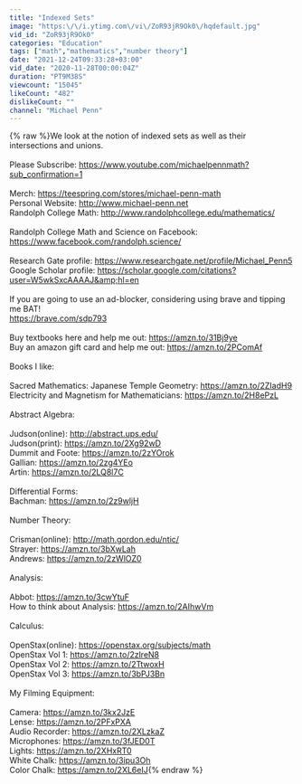 ```yaml
---
title: "Indexed Sets"
image: "https:\/\/i.ytimg.com\/vi\/ZoR93jR9Ok0\/hqdefault.jpg"
vid_id: "ZoR93jR9Ok0"
categories: "Education"
tags: ["math","mathematics","number theory"]
date: "2021-12-24T09:33:28+03:00"
vid_date: "2020-11-28T00:00:04Z"
duration: "PT9M38S"
viewcount: "15045"
likeCount: "482"
dislikeCount: ""
channel: "Michael Penn"
---
```

{% raw %}We look at the notion of indexed sets as well as their intersections and unions.<br /><br />Please Subscribe: <a rel="nofollow" target="blank" href="https://www.youtube.com/michaelpennmath?sub_confirmation=1">https://www.youtube.com/michaelpennmath?sub_confirmation=1</a><br /><br />Merch: <a rel="nofollow" target="blank" href="https://teespring.com/stores/michael-penn-math">https://teespring.com/stores/michael-penn-math</a><br />Personal Website: <a rel="nofollow" target="blank" href="http://www.michael-penn.net">http://www.michael-penn.net</a><br />Randolph College Math: <a rel="nofollow" target="blank" href="http://www.randolphcollege.edu/mathematics/">http://www.randolphcollege.edu/mathematics/</a><br /><br />Randolph College Math and Science on Facebook: <a rel="nofollow" target="blank" href="https://www.facebook.com/randolph.science/">https://www.facebook.com/randolph.science/</a><br /><br />Research Gate profile: <a rel="nofollow" target="blank" href="https://www.researchgate.net/profile/Michael_Penn5">https://www.researchgate.net/profile/Michael_Penn5</a><br />Google Scholar profile: <a rel="nofollow" target="blank" href="https://scholar.google.com/citations?user=W5wkSxcAAAAJ&amp;hl=en">https://scholar.google.com/citations?user=W5wkSxcAAAAJ&amp;hl=en</a><br /><br />If you are going to use an ad-blocker, considering using brave and tipping me BAT! <br /><a rel="nofollow" target="blank" href="https://brave.com/sdp793">https://brave.com/sdp793</a><br /><br />Buy textbooks here and help me out: <a rel="nofollow" target="blank" href="https://amzn.to/31Bj9ye">https://amzn.to/31Bj9ye</a><br />Buy an amazon gift card and help me out: <a rel="nofollow" target="blank" href="https://amzn.to/2PComAf">https://amzn.to/2PComAf</a><br /><br />Books I like:<br /><br />Sacred Mathematics: Japanese Temple Geometry: <a rel="nofollow" target="blank" href="https://amzn.to/2ZIadH9">https://amzn.to/2ZIadH9</a><br />Electricity and Magnetism for Mathematicians: <a rel="nofollow" target="blank" href="https://amzn.to/2H8ePzL">https://amzn.to/2H8ePzL</a><br /><br />Abstract Algebra:<br /><br />Judson(online): <a rel="nofollow" target="blank" href="http://abstract.ups.edu/">http://abstract.ups.edu/</a><br />Judson(print): <a rel="nofollow" target="blank" href="https://amzn.to/2Xg92wD">https://amzn.to/2Xg92wD</a><br />Dummit and Foote: <a rel="nofollow" target="blank" href="https://amzn.to/2zYOrok">https://amzn.to/2zYOrok</a><br />Gallian: <a rel="nofollow" target="blank" href="https://amzn.to/2zg4YEo">https://amzn.to/2zg4YEo</a><br />Artin: <a rel="nofollow" target="blank" href="https://amzn.to/2LQ8l7C">https://amzn.to/2LQ8l7C</a><br /><br />Differential Forms: <br />Bachman: <a rel="nofollow" target="blank" href="https://amzn.to/2z9wljH">https://amzn.to/2z9wljH</a><br /><br />Number Theory: <br /><br />Crisman(online): <a rel="nofollow" target="blank" href="http://math.gordon.edu/ntic/">http://math.gordon.edu/ntic/</a><br />Strayer: <a rel="nofollow" target="blank" href="https://amzn.to/3bXwLah">https://amzn.to/3bXwLah</a><br />Andrews: <a rel="nofollow" target="blank" href="https://amzn.to/2zWlOZ0">https://amzn.to/2zWlOZ0</a><br /><br />Analysis:<br /><br />Abbot: <a rel="nofollow" target="blank" href="https://amzn.to/3cwYtuF">https://amzn.to/3cwYtuF</a><br />How to think about Analysis: <a rel="nofollow" target="blank" href="https://amzn.to/2AIhwVm">https://amzn.to/2AIhwVm</a><br /><br />Calculus: <br /><br />OpenStax(online): <a rel="nofollow" target="blank" href="https://openstax.org/subjects/math">https://openstax.org/subjects/math</a><br />OpenStax Vol 1: <a rel="nofollow" target="blank" href="https://amzn.to/2zlreN8">https://amzn.to/2zlreN8</a><br />OpenStax Vol 2: <a rel="nofollow" target="blank" href="https://amzn.to/2TtwoxH">https://amzn.to/2TtwoxH</a><br />OpenStax Vol 3: <a rel="nofollow" target="blank" href="https://amzn.to/3bPJ3Bn">https://amzn.to/3bPJ3Bn</a><br /><br />My Filming Equipment:<br /><br />Camera: <a rel="nofollow" target="blank" href="https://amzn.to/3kx2JzE">https://amzn.to/3kx2JzE</a><br />Lense: <a rel="nofollow" target="blank" href="https://amzn.to/2PFxPXA">https://amzn.to/2PFxPXA</a><br />Audio Recorder: <a rel="nofollow" target="blank" href="https://amzn.to/2XLzkaZ">https://amzn.to/2XLzkaZ</a><br />Microphones: <a rel="nofollow" target="blank" href="https://amzn.to/3fJED0T">https://amzn.to/3fJED0T</a><br />Lights: <a rel="nofollow" target="blank" href="https://amzn.to/2XHxRT0">https://amzn.to/2XHxRT0</a><br />White Chalk: <a rel="nofollow" target="blank" href="https://amzn.to/3ipu3Oh">https://amzn.to/3ipu3Oh</a><br />Color Chalk: <a rel="nofollow" target="blank" href="https://amzn.to/2XL6eIJ">https://amzn.to/2XL6eIJ</a>{% endraw %}
